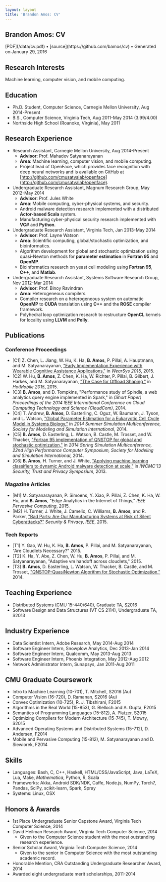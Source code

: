 ```yaml
---
layout: layout
title: 'Brandon Amos: CV'
---
```


<section class="content">

# Brandon Amos: CV

<section class="byline">
  [PDF](/data/cv.pdf) &bull;
  [source](https://github.com/bamos/cv) &bull;
  Generated on January 29, 2016
</section>


## Research Interests
Machine learning, computer vision, and mobile computing.


## Education
+ Ph.D. Student, Computer Science,
  Carnegie Mellon University,
  Aug 2014-Present
+ B.S., Computer Science,
  Virginia Tech,
  Aug 2011-May 2014
    (3.99/4.00)
+   Northside High School (Roanoke, Virginia),
  May 2011


## Research Experience
+ Research Assistant, Carnegie Mellon University, Aug 2014-Present
    + **Advisor**: Prof. Mahadev Satyanarayanan
    + **Area**: Machine learning, computer vision, and mobile computing.
    + Project lead of OpenFace, which provides face recognition with deep neural networks and is available on GitHub at [http://github.com/cmusatyalab/openface](http://github.com/cmusatyalab/openface).
+ Undergraduate Research Assistant, Magnum Research Group, May 2012-May 2014
    + **Advisor**: Prof. Jules White
    + **Area**: Mobile computing, cyber-physical systems, and security.
    + Android malware detection research implemented with a distributed **Actor-based Scala** system.
    + Manufacturing cyber-physical security research implemented with **VC\#** and **Python**.
+ Undergraduate Research Assistant, Virginia Tech, Jan 2013-May 2014
    + **Advisor**: Prof. Layne Watson
    + **Area**: Scientific computing, global/stochastic optimization, and bioinformatics.
    + Algorithm development for global and stochastic optimization using quasi-Newton methods for **parameter estimation** in **Fortran 95** and **OpenMP**.
    + Bioinformatics research on yeast cell modeling using **Fortran 95**, **C++**, and **Matlab**.
+ Undergraduate Research Assistant, Systems Software Research Group, Nov 2012-Mar 2014
    + **Advisor**: Prof. Binoy Ravindran
    + **Area**: Heterogeneous compilers.
    + Compiler research on a heterogeneous system on automatic **OpenMP** to **CUDA** translation using **C++** and the **ROSE** compiler framework.
    + Polyhedral loop optimization research to restructure **OpenCL** kernels for locality using **LLVM** and **Polly**.


## Publications

### Conference Proceedings
+ [C1] Z. Chen, L. Jiang, W. Hu, K. Ha, **B. Amos**, P. Pillai, A. Hauptmann, and M. Satyanarayanan, <a href='http://www.cs.cmu.edu/~satya/docdir/chen-wearsys2015.pdf'>"Early Implementation Experience with Wearable Cognitive Assistance Applications,"</a> in <em>WearSys 2015</em>, 2015.
+ [C2] W. Hu, **B. Amos**, Z. Chen, K. Ha, W. Richter, P. Pillai, B. Gilbert, J. Harkes, and M. Satyanarayanan, <a href='http://www.cs.cmu.edu/~satya/docdir/hu-hotmobile2015.pdf'>"The Case for Offload Shaping,"</a> in <em>HotMobile 2015</em>, 2015.
+ [C3] **B. Amos**, and D. Tompkins, "Performance study of Spindle, a web analytics query engine
implemented in Spark," in <em>(Short Paper) Proceedings of the 2014 IEEE International Conference on Cloud Computing Technology and Science (CloudCom)</em>, 2014.
+ [C4] T. Andrew, **B. Amos**, D. Easterling, C. Oguz, W. Baumann, J. Tyson, and L. Watson, <a href='http://dl.acm.org/citation.cfm?id=2685662'>"Global Parameter Estimation for a Eukaryotic Cell Cycle Model
in Systems Biology,"</a> in <em>2014 Summer Simulation Multiconference, Society for Modeling and Simulation International</em>, 2014.
+ [C5] **B. Amos**, D. Easterling, L. Watson, B. Castle, M. Trosset, and W. Thacker, <a href='http://dl.acm.org/citation.cfm?id=2663525'>"Fortran 95 implementation of QNSTOP for global and
stochastic optimization,"</a> in <em>2014 Spring Simulation Multiconference, 22nd High Performance Computer Symposium, Society for Modeling and Simulation International</em>, 2014.
+ [C6] **B. Amos**, H. Turner, and J. White, <a href='http://bamos.github.io/data/papers/amos-iwcmc2013.pdf'>"Applying machine learning classifiers to dynamic Android
malware detection at scale,"</a> in <em>IWCMC'13 Security, Trust and Privacy Symposium</em>, 2013.


### Magazine Articles
+ [M1] M. Satyanarayanan, P. Simoens, Y. Xiao, P. Pillai, Z. Chen, K. Ha, W. Hu, and **B. Amos**, "Edge Analytics in the Internet of Things," <em>IEEE Pervasive Computing</em>, 2015.
+ [M2] H. Turner, J. White, J. Camelio, C. Williams, **B. Amos**, and R. Parker, <a href='http://ieeexplore.ieee.org/xpl/articleDetails.jsp?arnumber=7118094'>"Bad Parts: Are Our Manufacturing Systems at Risk of Silent Cyberattacks?"</a> <em>Security & Privacy, IEEE</em>, 2015.


### Tech Reports
+ [T1] Y. Gao, W. Hu, K. Ha, **B. Amos**, P. Pillai, and M. Satyanarayanan, "Are Cloudlets Necessary?" 2015.
+ [T2] K. Ha, Y. Abe, Z. Chen, W. Hu, **B. Amos**, P. Pillai, and M. Satyanarayanan, "Adaptive vm handoff across cloudlets," 2015.
+ [T3] **B. Amos**, D. Easterling, L. Watson, W. Thacker, B. Castle, and M. Trosset, <a href='https://vtechworks.lib.vt.edu/bitstream/handle/10919/49672/qnTOMS14.pdf'>"QNSTOP-QuasiNewton Algorithm for Stochastic Optimization,"</a> 2014.


## Teaching Experience
+ Distributed Systems (CMU 15-440/640), Graduate TA,
  S2016
+ Software Design and Data Structures (VT CS 2114), Undergraduate TA,
  S2013


## Industry Experience
+ Data Scientist Intern, Adobe Research, May 2014-Aug 2014
+ Software Engineer Intern, Snowplow Analytics, Dec 2013-Jan 2014
+ Software Engineer Intern, Qualcomm, May 2013-Aug 2013
+ Software Engineer Intern, Phoenix Integration, May 2012-Aug 2012
+ Network Administrator Intern, Sunapsys, Jan 2011-Aug 2011


## CMU Graduate Coursework
+ Intro to Machine Learning (10-701), T. Mitchell, S2016 (Au)
+ Computer Vision (16-720), D. Ramanan, S2016 (Au)
+ Convex Optimization (10-725), R. J. Tibshirani, F2015
+ Algorithms in the Real World (15-853), G. Blelloch and A. Gupta, F2015
+ Semantics of Programming Languages (15-812), A. Platzer, S2015
+ Optimizing Compilers for Modern Architecture (15-745), T. Mowry, S2015
+ Advanced Operating Systems and Distributed Systems (15-712), D. Andersen, F2014
+ Mobile and Pervasive Computing (15-812), M. Satyanarayanan and D. Siewiorek, F2014


## Skills
+ Languages: Bash, C, C++, Haskell, HTML/CSS/JavaScript, Java, LaTeX, Lua, Make, *Mathematica*, Python, R, Scala
+ Frameworks: Akka, Android SDK/NDK, Caffe, Node.js, NumPy, Torch7, Pandas, SciPy, scikit-learn, Spark, Spray
+ Systems: Linux, OSX


## Honors & Awards
+ 1st Place Undergraduate Senior Capstone Award, Virginia Tech Computer Science, 2014
+ David Heilman Research Award, Virginia Tech Computer Science, 2014
  + Given to the Computer Science student with the most outstanding research experience.
+ Senior Scholar Award, Virginia Tech Computer Science, 2014
  + Given to the senior in Computer Science with the most outstanding academic record.
+ Honorable Mention, CRA Outstanding Undergraduate Researcher Award, 2014
+ Awarded eight undergraduate merit scholarships, 2011-2014




</section>
